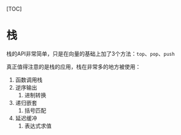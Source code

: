 [TOC]

# 栈
栈的API非常简单，只是在向量的基础上加了3个方法：`top`、`pop`、`push`

真正值得注意的是栈的应用，栈在非常多的地方被使用：
1. 函数调用栈
2. 逆序输出
   1. 进制转换
3. 递归嵌套
   1. 括号匹配
4. 延迟缓冲
   1. 表达式求值